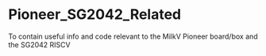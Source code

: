 # Pioneer_SG2042_Related
To contain useful info and code relevant to the MilkV Pioneer board/box and the SG2042 RISCV 
